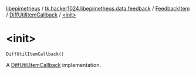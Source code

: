 [libepimetheus](../../../index.md) / [tk.hacker1024.libepimetheus.data.feedback](../../index.md) / [FeedbackItem](../index.md) / [DiffUtilItemCallback](index.md) / [&lt;init&gt;](./-init-.md)

# &lt;init&gt;

`DiffUtilItemCallback()`

A [DiffUtil.ItemCallback](#) implementation.

